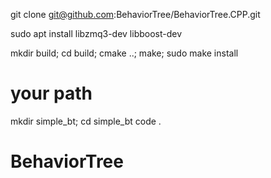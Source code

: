 git clone git@github.com:BehaviorTree/BehaviorTree.CPP.git

sudo apt install libzmq3-dev libboost-dev

mkdir build; cd build; cmake ..; make; sudo make install

# your path
mkdir simple_bt; cd simple_bt
code .




# BehaviorTree
